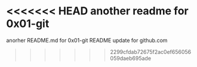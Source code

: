 <<<<<<< HEAD
another readme for 0x01-git
=======
anorher README.md for 0x01-git
README update for github.com
>>>>>>> 2299cfdab72675f2ac0ef656056059daeb695ade
